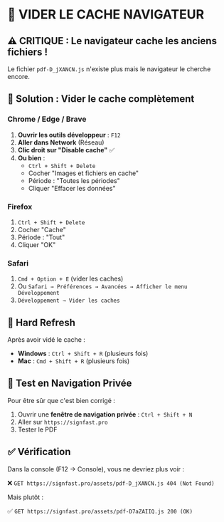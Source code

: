 # 🧹 VIDER LE CACHE NAVIGATEUR

## ⚠️ CRITIQUE : Le navigateur cache les anciens fichiers !

Le fichier `pdf-D_jXANCN.js` n'existe plus mais le navigateur le cherche encore.

## 🔧 Solution : Vider le cache complètement

### Chrome / Edge / Brave

1. **Ouvrir les outils développeur** : `F12`
2. **Aller dans Network** (Réseau)
3. **Clic droit sur "Disable cache"** ✅
4. **Ou bien** :
   - `Ctrl + Shift + Delete`
   - Cocher "Images et fichiers en cache"
   - Période : "Toutes les périodes"
   - Cliquer "Effacer les données"

### Firefox

1. `Ctrl + Shift + Delete`
2. Cocher "Cache"
3. Période : "Tout"
4. Cliquer "OK"

### Safari

1. `Cmd + Option + E` (vider les caches)
2. Ou `Safari → Préférences → Avancées → Afficher le menu Développement`
3. `Développement → Vider les caches`

## 🔄 Hard Refresh

Après avoir vidé le cache :

- **Windows** : `Ctrl + Shift + R` (plusieurs fois)
- **Mac** : `Cmd + Shift + R` (plusieurs fois)

## 🧪 Test en Navigation Privée

Pour être sûr que c'est bien corrigé :

1. Ouvrir une **fenêtre de navigation privée** : `Ctrl + Shift + N`
2. Aller sur `https://signfast.pro`
3. Tester le PDF

## ✅ Vérification

Dans la console (F12 → Console), vous ne devriez plus voir :

❌ `GET https://signfast.pro/assets/pdf-D_jXANCN.js 404 (Not Found)`

Mais plutôt :

✅ `GET https://signfast.pro/assets/pdf-D7aZAIIQ.js 200 (OK)`
